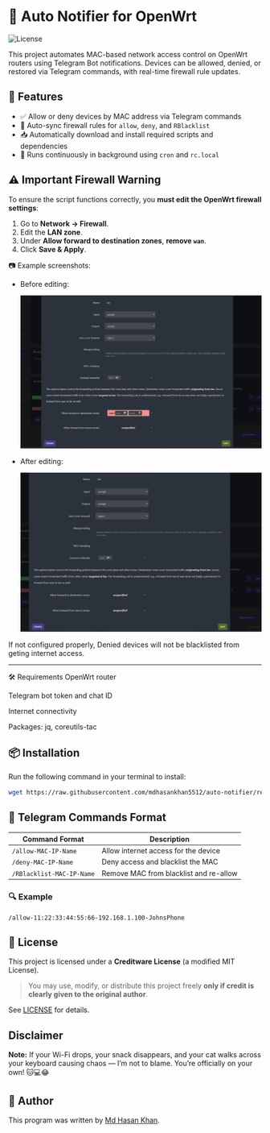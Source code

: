# 🔔 Auto Notifier for OpenWrt
![License](https://img.shields.io/badge/license-Creditware-blue.svg)

This project automates MAC-based network access control on OpenWrt routers using Telegram Bot notifications. Devices can be allowed, denied, or restored via Telegram commands, with real-time firewall rule updates.

## 🚀 Features

- ✅ Allow or deny devices by MAC address via Telegram commands
- 🔄 Auto-sync firewall rules for `allow`, `deny`, and `RBlacklist`
- 📥 Automatically download and install required scripts and dependencies
- 🔄 Runs continuously in background using `cron` and `rc.local`

## ⚠️ Important Firewall Warning

To ensure the script functions correctly, you **must edit the OpenWrt firewall settings**:

1. Go to **Network → Firewall**.
2. Edit the **LAN zone**.
3. Under **Allow forward to destination zones**, **remove `wan`**.
4. Click **Save & Apply**.

📷 Example screenshots:

- Before editing:

  ![Firewall Settings - Before](firewall_before.png)

- After editing:

  ![Firewall Settings - After](firewall_after.png)

If not configured properly,  Denied devices will not be blacklisted from geting internet access.

---
🛠 Requirements
OpenWrt router

Telegram bot token and chat ID

Internet connectivity

Packages: jq, coreutils-tac

## 📦 Installation

Run the following command in your terminal to install:

```bash
wget https://raw.githubusercontent.com/mdhasankhan5512/auto-notifier/refs/heads/main/setup_notifier.sh && chmod +x setup_notifier.sh && sh setup_notifier.sh
```

## 💬 Telegram Commands Format

| Command Format                     | Description                                 |
|-----------------------------------|---------------------------------------------|
| `/allow-MAC-IP-Name`              | Allow internet access for the device        |
| `/deny-MAC-IP-Name`               | Deny access and blacklist the MAC           |
| `/RBlacklist-MAC-IP-Name`         | Remove MAC from blacklist and re-allow      |

### 🔍 Example

```text
/allow-11:22:33:44:55:66-192.168.1.100-JohnsPhone
```

## 📃 License

This project is licensed under a **Creditware License** (a modified MIT License).  
> You may use, modify, or distribute this project freely **only if credit is clearly given to the original author**.

See [LICENSE](./LICENSE.md) for details.


## Disclaimer

**Note:** If your Wi-Fi drops, your snack disappears, and your cat walks across your keyboard causing chaos — I’m not to blame. You’re officially on your own! 🐱💻😂


## 👤 Author

This program was written by [Md Hasan Khan](https://www.facebook.com/hasan2unknown).


